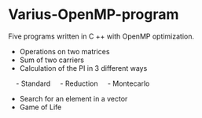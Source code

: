 # Varius-OpenMP-program
Five programs written in C ++ with OpenMP optimization.
- Operations on two matrices
- Sum of two carriers
- Calculation of the PI in 3 different ways

    - Standard
    - Reduction
    - Montecarlo
- Search for an element in a vector
- Game of Life
